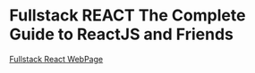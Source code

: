 # Fullstack REACT The Complete Guide to ReactJS and Friends
[Fullstack React WebPage](https://www.newline.co/fullstack-react/)
